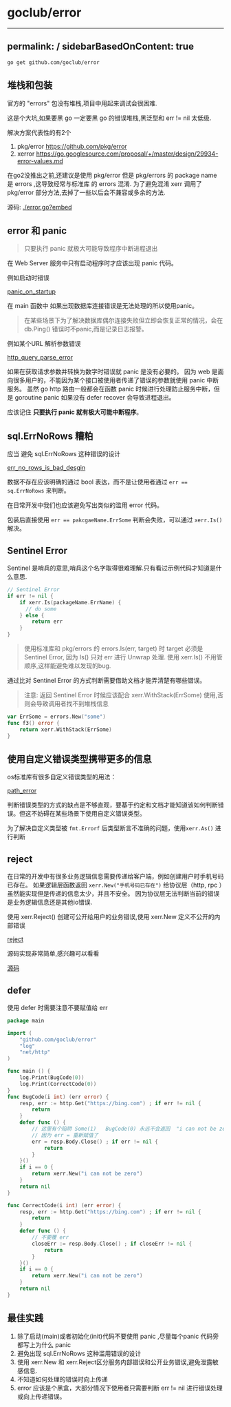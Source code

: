 # goclub/error

---
permalink: /
sidebarBasedOnContent: true
---

```shell
go get github.com/goclub/error
```

## 堆栈和包装

官方的 "errors" 包没有堆栈,项目中用起来调试会很困难.

这是个大坑,如果要黑 go 一定要黑 go 的错误堆栈,黑泛型和 err != nil 太低级.

解决方案代表性的有2个

1. pkg/error https://github.com/pkg/error
2. xerror https://go.googlesource.com/proposal/+/master/design/29934-error-values.md


在go2没推出之前,还建议是使用 pkg/error 
但是 pkg/errors 的 package name 是 errors ,这导致经常与标准库 的 errors 混淆.
为了避免混淆 xerr 调用了pkg/error 部分方法,去掉了一些以后会不兼容或多余的方法.

源码: [./error.go?embed](./error.go)

## error  和 panic

> 只要执行 panic 就极大可能导致程序中断进程退出  

在 Web Server 服务中只有启动程序时才应该出现 panic 代码。

例如启动时错误

[panic_on_startup](./example/panic_on_startup/main.go?embed)

在 main 函数中 如果出现数据库连接错误是无法处理的所以使用panic。

> 在某些场景下为了解决数据库偶尔连接失败但立即会恢复正常的情况，会在 db.Ping() 错误时不panic,而是记录日志报警。

例如某个URL 解析参数错误

[http_query_parse_error](./example/http_query_parse_error/main.go?embed)

如果在获取请求参数并转换为数字时错误就 panic 是没有必要的。
因为 web 是面向很多用户的，不能因为某个接口被使用者传递了错误的参数就使用 panic 中断服务。
虽然 go http 路由一般都会在函数 panic 时候进行处理防止服务中断，但是 goroutine panic 如果没有 defer recover 会导致进程退出。

应该记住 **只要执行 panic 就有极大可能中断程序**。
   

## sql.ErrNoRows 糟粕 

应当 避免 sql.ErrNoRows 这种错误的设计

[err_no_rows_is_bad_desgin](./example/err_no_rows_is_bad_desgin/main.go?embed)

数据不存在应该明确的通过 bool 表达，而不是让使用者通过 `err == sq.ErrNoRows` 来判断。

在日常开发中我们也应该避免写出类似的滥用 error 代码。

包装后直接使用 `err == pakcgaeName.ErrSome` 判断会失败，可以通过 `xerr.Is()` 解决。

## Sentinel Error

Sentinel 是哨兵的意思,哨兵这个名字取得很难理解.只有看过示例代码才知道是什么意思.

```go
// Sentinel Error
if err != nil {
	if xerr.Is(packageName.ErrName) {
      // do some	
    } else {
    	return err
    }
}
```

> 使用标准库和 pkg/errors  的 errors.Is(err, target) 时 target 必须是 Sentinel Error, 因为 Is() 只对 err 进行 Unwrap 处理.
> 使用 xerr.Is() 不用管顺序,这样能避免难以发现的bug.

通过比对 Sentinel Error 的方式判断需要借助文档才能弄清楚有哪些错误。

> 注意: 返回 Sentinel Error 时候应该配合 xerr.WithStack(ErrSome) 使用,否则会导致调用者找不到堆栈信息

```go
var ErrSome = errors.New("some")
func f3() error {
	return xerr.WithStack(ErrSome)
}
```

## 使用自定义错误类型携带更多的信息

os标准库有很多自定义错误类型的用法： 

[path_error](./example/path_error/main.go?embed)

判断错误类型的方式的缺点是不够直观，要基于约定和文档才能知道该如何判断错误。但这不妨碍在某些场景下使用自定义错误类型。

为了解决自定义类型被 `fmt.Errorf` 后类型断言不准确的问题，使用`xerr.As()` 进行判断


## reject

在日常的开发中有很多业务逻辑信息需要传递给客户端，例如创建用户时手机号码已存在。
如果逻辑层函数返回 `xerr.New("手机号码已存在")` 给协议层（http, rpc ）虽然能实现但是传递的信息太少，并且不安全。
因为协议层无法判断当前的错误是业务逻辑信息还是其他io错误.

使用 xerr.Reject() 创建可公开给用户的业务错误,使用 xerr.New 定义不公开的内部错误

[reject](./example/reject/main.go?embed)


源码实现非常简单,感兴趣可以看看

[源码](./reject.go?embed)

## defer


使用 defer 时需要注意不要赋值给 err 
```go
package main

import (
	"github.com/goclub/error"
	"log"
	"net/http"
)

func main () {
	log.Print(BugCode(0))
	log.Print(CorrectCode(0))
}
func BugCode(i int) (err error) {
	resp, err := http.Get("https://bing.com") ; if err != nil {
		return
	}
	defer func () {
		// 这里有个陷阱 Some(1)   BugCode(0) 永远不会返回  "i can not be zero"
		// 因为 err = 重新赋值了
		err = resp.Body.Close() ; if err != nil {
			return
		}
	}()
	if i == 0 {
		return xerr.New("i can not be zero")
	}
	return nil
}

func CorrectCode(i int) (err error) {
	resp, err := http.Get("https://bing.com") ; if err != nil {
		return
	}
	defer func () {
		// 不要覆 err
		closeErr := resp.Body.Close() ; if closeErr != nil {
			return
		}
	}()
	if i == 0 {
		return xerr.New("i can not be zero")
	}
	return nil
}
```

## 最佳实践

1. 除了启动(main)或者初始化(init)代码不要使用 panic ,尽量每个panic 代码旁都写上为什么 panic
2. 避免出现 sql.ErrNoRows 这种滥用错误的设计
3. 使用 xerr.New 和 xerr.Reject区分服务内部错误和公开业务错误,避免泄露敏感信息.
4. 不知道如何处理的错误时向上传递
5. error 应该是个黑盒，大部分情况下使用者只需要判断 err != nil 进行错误处理或向上传递错误。
